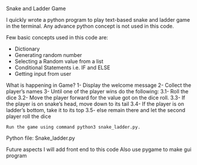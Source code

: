 Snake and Ladder Game

I quickly wrote a python program to play text-based snake and ladder game in the terminal.
Any advance python concept is not used in this code.

Few basic concepts used in this code are:
- Dictionary
- Generating random number
- Selecting a Random value from a list
- Conditional Statements i.e. IF and ELSE
- Getting input from user

What is happening in Game?
1-	Display the welcome message
2-	Collect the player’s names
     3- Until one of the player wins do the following:
     3.1- Roll the dice
     3.2- Move the player forward for the value got on the dice roll.
     3.3- If the player is on snake’s head, move down to its tail
    3.4- If the player is on ladder’s bottom, take it to its top
    3.5- else remain there and let the second player roll the dice

    Run the game using command python3 snake_ladder.py.

Python file:
Snake_ladder.py

Future aspects 
I will add front end to this code
Also use pygame to make gui program



